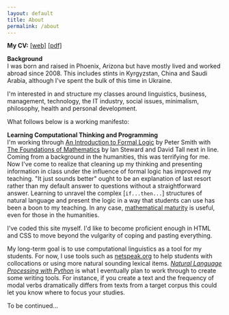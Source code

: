 ```yaml
---
layout: default
title: About
permalink: /about
---
```

**My CV:** <a href="/cv" target ="_blank">[web]</a> <a href="/derek_cv.pdf" target ="_blank">[pdf]</a>

**Background**  
I was born and raised in Phoenix, Arizona but have mostly lived and worked abroad since 2008. This includes stints in Kyrgyzstan, China and Saudi Arabia, although I've spent the bulk of this time in Ukraine.

I'm interested in and structure my classes around linguistics, business, management, technology, the IT industry, social issues, minimalism, philosophy, health and personal development.     

What follows below is a working manifesto:

**Learning Computational Thinking and Programming**  
I'm working through <u>An Introduction to Formal Logic</u> by Peter Smith with <u>The Foundations of Mathematics</u> by Ian Steward and David Tall next in line. Coming from a background in the humanities, this was terrifying for me. Now I've come to realize that cleaning up my thinking and presenting information in class under the influence of formal logic has improved my teaching. "It just sounds better" ought to be an explanation of last resort rather than my default answer to questions without a straightforward answer. Learning to unravel the complex [<code>if...then...</code>] structures of natural language and present the logic in a way that students can use has been a boon to my teaching. In any case, <a href="https://en.wikipedia.org/wiki/Mathematical_maturity" target="_blank">mathematical maturity</a> is useful, even for those in the humanities.

I've coded this site myself. I'd like to become proficient enough in HTML and CSS to move beyond the vulgarity of coping and pasting everything. 

My long-term goal is to use computational linguistics as a tool for my students. For now, I use tools such as <a href="http://www.netspeak.org" target="_blank">netspeak.org</a> to help students with collocations or using more natural sounding lexical items. *<a href="http://www.nltk.org/book/" target="_blank">Natural Language Processing with Python</a>* is what I eventually plan to work through to create some writing tools. For instance, if you create a text and the frequency of modal verbs dramatically differs from texts from a target corpus this could let you know where to focus your studies.

To be continued...

<!---

**Linguistics**  
Languages and linguistics 

--> 


